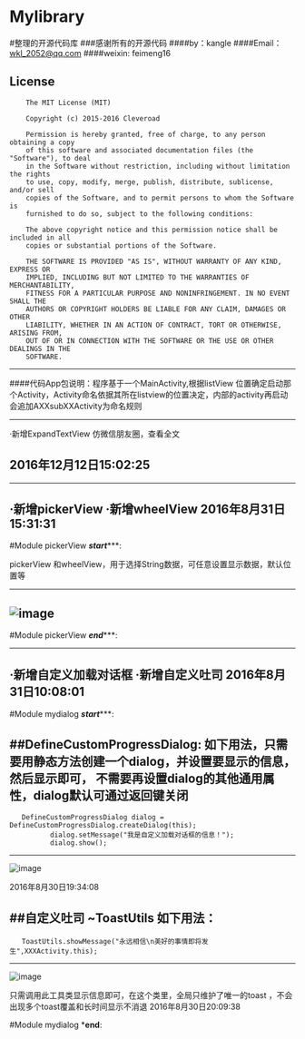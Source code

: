 # Mylibrary
#整理的开源代码库
###感谢所有的开源代码
####by：kangle
####Email： wkl_2052@qq.com
####weixin: feimeng16



## License


        The MIT License (MIT)

        Copyright (c) 2015-2016 Cleveroad

        Permission is hereby granted, free of charge, to any person obtaining a copy
        of this software and associated documentation files (the "Software"), to deal
        in the Software without restriction, including without limitation the rights
        to use, copy, modify, merge, publish, distribute, sublicense, and/or sell
        copies of the Software, and to permit persons to whom the Software is
        furnished to do so, subject to the following conditions:

        The above copyright notice and this permission notice shall be included in all
        copies or substantial portions of the Software.

        THE SOFTWARE IS PROVIDED "AS IS", WITHOUT WARRANTY OF ANY KIND, EXPRESS OR
        IMPLIED, INCLUDING BUT NOT LIMITED TO THE WARRANTIES OF MERCHANTABILITY,
        FITNESS FOR A PARTICULAR PURPOSE AND NONINFRINGEMENT. IN NO EVENT SHALL THE
        AUTHORS OR COPYRIGHT HOLDERS BE LIABLE FOR ANY CLAIM, DAMAGES OR OTHER
        LIABILITY, WHETHER IN AN ACTION OF CONTRACT, TORT OR OTHERWISE, ARISING FROM,
        OUT OF OR IN CONNECTION WITH THE SOFTWARE OR THE USE OR OTHER DEALINGS IN THE
        SOFTWARE.
----------


####代码App包说明：程序基于一个MainActivity,根据listView 位置确定启动那个Activity，Activity命名依据其所在listview的位置决定，内部的activity再启动会追加AXXsubXXActivity为命名规则



----------------------------
·新增ExpandTextView
    仿微信朋友圈，查看全文

2016年12月12日15:02:25
----------------------------







----------------------------
·新增pickerView
·新增wheelView
2016年8月31日15:31:31
----------------------------

#Module pickerView  *********************start************************:

pickerView 和wheelView，用于选择String数据，可任意设置显示数据，默认位置等

----------
![image](https://github.com/wkangle/Mylibrary/blob/master/pickerview/gif/pickerView.gif )
----------

#Module pickerView  *********************end************************:







----------------------------
·新增自定义加载对话框
·新增自定义吐司
2016年8月31日10:08:01
----------------------------

#Module mydialog  *********************start************************:

##DefineCustomProgressDialog:
如下用法，只需要用静态方法创建一个dialog，并设置要显示的信息，然后显示即可，
不需要再设置dialog的其他通用属性，dialog默认可通过返回键关闭
----------------------------------------------------------
       DefineCustomProgressDialog dialog = DefineCustomProgressDialog.createDialog(this);
              dialog.setMessage("我是自定义加载对话框的信息！");
              dialog.show();

----------------------------------------------------------
![image](https://github.com/wkangle/Mylibrary/blob/master/mydialog/gif/dialog.gif )

2016年8月30日19:34:08




##自定义吐司
~ToastUtils
如下用法：
-----------------------------------------------------------------
       ToastUtils.showMessage("永远相信\n美好的事情即将发生",XXXActivity.this);

-----------------------------------------------------------------

![image](https://github.com/wkangle/Mylibrary/blob/master/mydialog/gif/toast.gif )

只需调用此工具类显示信息即可，在这个类里，全局只维护了唯一的toast ，不会出现多个toast覆盖和长时间显示不消退
2016年8月30日20:09:38

#Module mydialog  ***********************end**********************:




